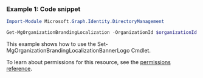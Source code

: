 ### Example 1: Code snippet

```powershellImport-Module Microsoft.Graph.Identity.DirectoryManagement

Get-MgOrganizationBrandingLocalization -OrganizationId $organizationId
```
This example shows how to use the Set-MgOrganizationBrandingLocalizationBannerLogo Cmdlet.
To learn about permissions for this resource, see the [permissions reference](/graph/permissions-reference).

